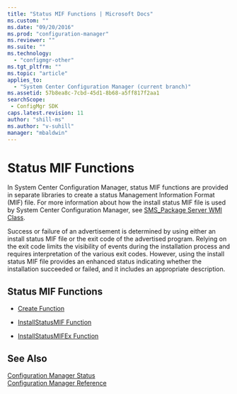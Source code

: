 ```yaml
---
title: "Status MIF Functions | Microsoft Docs"
ms.custom: ""
ms.date: "09/20/2016"
ms.prod: "configuration-manager"
ms.reviewer: ""
ms.suite: ""
ms.technology:
  - "configmgr-other"
ms.tgt_pltfrm: ""
ms.topic: "article"
applies_to:
  - "System Center Configuration Manager (current branch)"
ms.assetid: 57b8ea8c-7cbd-45d1-8b68-a5ff817f2aa1searchScope: - ConfigMgr SDK
caps.latest.revision: 11
author: "shill-ms"
ms.author: "v-suhill"
manager: "mbaldwin"
---
```

# Status MIF Functions
In System Center Configuration Manager, status MIF functions are provided in separate libraries to create a status Management Information Format (MIF) file. For more information about how the install status MIF file is used by System Center Configuration Manager, see [SMS_Package Server WMI Class](../../../../../develop/reference/core/servers/configure/sms_package-server-wmi-class.md).  

 Success or failure of an advertisement is determined by using either an install status MIF file or the exit code of the advertised program. Relying on the exit code limits the visibility of events during the installation process and requires interpretation of the various exit codes. However, using the install status MIF file provides an enhanced status indicating whether the installation succeeded or failed, and it includes an appropriate description.  

## Status MIF Functions  

-   [Create Function](../../../../../develop/reference/core/servers/manage/create-function.md)  

-   [InstallStatusMIF Function](../../../../../develop/reference/core/servers/manage/installstatusmif-function.md)  

-   [InstallStatusMIFEx Function](../../../../../develop/reference/core/servers/manage/installstatusmifex-function.md)  

## See Also  
 [Configuration Manager Status](../../../../../develop/reference/core/servers/manage/status-classes.md)   
 [Configuration Manager Reference](../../../../../develop/reference/configuration-manager-reference.md)
